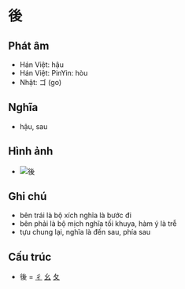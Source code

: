 # 後

## Phát âm
* Hán Việt: hậu
* Hán Việt: PinYin: hòu
* Nhật: ゴ (go)

## Nghĩa
* hậu, sau

## Hình ảnh
* ![後](../img/後.png)

## Ghi chú
* bên trái là bộ xích nghĩa là bước đi
* bên phải là bộ mịch nghĩa tối khuya, hàm ý là trễ
* tựu chung lại, nghĩa là đến sau, phía sau

## Cấu trúc
* 後 = [彳](彳.md) [幺](幺.md) [夂](夂.md)

<script>window.HANZI_FIELD='後';</script>
